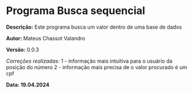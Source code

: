 # Programa Busca sequencial

**Descrição:** Este programa busca um valor dentro de uma base de dados

**Autor:** Mateus Chassot Valandro

**Versão:** 0.0.3 

*Correções realizadas:*
1 - informação mais intuitiva para o usuário da posição do número
2 - informação mais precisa de o valor procurado é um cpf

**Data: 19.04.2024**

